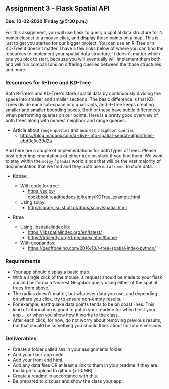 ## Assignment 3 - Flask Spatial API
#### Due: 10-02-2020 (Friday @ 5:30 p.m.)


For this assignment, you will use flask to query a spatial data structure for N points closest to a mouse click, and display those points on a map. This is just to get you started for our bigger project. You can use an R-Tree or a KD-Tree it doesn't matter. I have a few links below of where you can find the resources to implement your spatial data structure. It doesn't matter which one you pick to start, because you will eventually will implement them both and will run comparisons on differing queries between the those structures and more. 

### Resources for R-Tree and KD-Tree

Both R-Tree's and KD-Tree's store spatial data by continuously dividing the space into smaller and smaller sections. The basic difference is that KD-Trees divide each sub-space into quadrants, and R-Tree keeps creating smaller and smaller bounding boxes. Both of these have subtle differences when performing queries on our points. Here is a pretty good overview of both trees along with nearest neighbor and range queries.

- Article about `range queries` and `nearest neighbor queries`  
  - https://blog.mapbox.com/a-dive-into-spatial-search-algorithms-ebd0c5e39d2a


And here are a couple of implementations for both types of trees. Please post other implementations of either tree on slack if you find them. We want to stay within the `scipy` / `pandas` world since that will be the vast majority of documentation that we find and they both use `dataframes` to store data.

- Kdtree:
  - With code for tree:
    - https://scipy-cookbook.readthedocs.io/items/KDTree_example.html
  - Using scipy:
    - http://library.isr.ist.utl.pt/docs/scipy/spatial.html

- Rtree
  - Using libspatialindex lib:
    - https://libspatialindex.org/en/latest/
    - https://toblerity.org/rtree/index.html#home
  - With geopandas:
    - https://geoffboeing.com/2016/10/r-tree-spatial-index-python/


### Requirements

- Your app should display a basic map. 
- With a single click of the mouse, a request should be made to your flask api and performa a Nearest Neighbor query using either of the spatial trees from above.
- The radius doesn't matter, but whatever data you use, and depending on where you click, try to ensure non-empty results.
- For example, earthquake data points tends to be on coast lines. This kind of information is good to put in your readme for when I test your app ... or when you show how it works to the class.
- After each click, for now, do not worry about removing previous results, but that should be something you should think about for future versions.

### Deliverables

- Create a folder called `A03` in your assignments folder.
- Add your flask app code.
- Add your front end html.
- Add any data files OR at least a link to them in your readme if they are too large to upload to github (> 50MB).
- Create a readme in accordance with [this](../../Resources/R01/README.md).
- Be prepared to discuss and show the class your app.